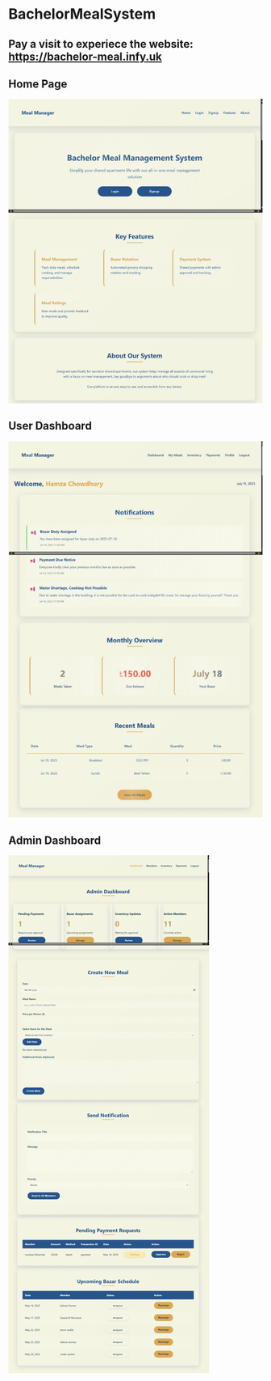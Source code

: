 # BachelorMealSystem
## Pay a visit to experiece the website: https://bachelor-meal.infy.uk

## Home Page
![Home Page](https://raw.githubusercontent.com/zawad1804/BachelorMealSystem/refs/heads/main/images/homepage.jpeg)

## User Dashboard
![User Dashboard](https://raw.githubusercontent.com/zawad1804/BachelorMealSystem/refs/heads/main/images/user-dashboard.jpeg)

## Admin Dashboard
![Admin Dashboard](https://raw.githubusercontent.com/zawad1804/BachelorMealSystem/refs/heads/main/images/admin-dashboard.jpeg)

